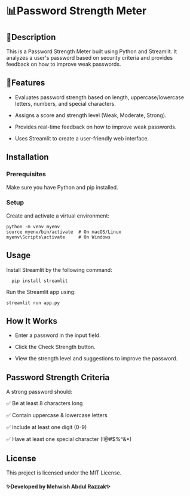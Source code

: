 # 📊Password Strength Meter

## 📝Description

This is a Password Strength Meter built using Python and Streamlit. It analyzes a user's password based on security criteria and provides feedback on how to improve weak passwords.

## 🏹Features

- Evaluates password strength based on length, uppercase/lowercase letters, numbers, and special characters.

- Assigns a score and strength level (Weak, Moderate, Strong).

- Provides real-time feedback on how to improve weak passwords.

- Uses Streamlit to create a user-friendly web interface.

## Installation

### Prerequisites

Make sure you have Python and pip installed.

### Setup



Create and activate a virtual environment:

    python -m venv myenv
    source myenv/bin/activate  # On macOS/Linux
    myenv\Scripts\activate     # On Windows

## Usage
Install Streamlit by the following command:

      pip install streamlit 
    

Run the Streamlit app using:

    streamlit run app.py

## How It Works

- Enter a password in the input field.

- Click the Check Strength button.

- View the strength level and suggestions to improve the password.

## Password Strength Criteria

A strong password should:

✅ Be at least 8 characters long

✅ Contain uppercase & lowercase letters

✅ Include at least one digit (0-9)

✅ Have at least one special character (!@#$%^&*)





## License

This project is licensed under the MIT License.



#### ✨Developed by Mehwish Abdul Razzak✨



